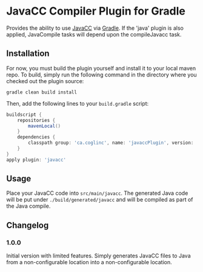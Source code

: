 # JavaCC Compiler Plugin for Gradle 

Provides the ability to use [JavaCC](http://javacc.java.net/) via [Gradle](http://www.gradle.org/). If the 'java' plugin is also applied, JavaCompile tasks will depend upon the compileJavacc task.

## Installation

For now, you must build the plugin yourself and install it to your local maven repo. To build, simply run the following command in the directory where you checked out the plugin source:

`gradle clean build install`

Then, add the following lines to your `build.gradle` script:

```groovy
buildscript {
    repositories {
        mavenLocal()
    }
    dependencies {
        classpath group: 'ca.coglinc', name: 'javaccPlugin', version: '1.0.0'
    }
}
apply plugin: 'javacc'
```

## Usage

Place your JavaCC code into `src/main/javacc`.
The generated Java code will be  put under `./build/generated/javacc` and will be compiled as part of the Java compile.

## Changelog

### 1.0.0

Initial version with limited features. Simply generates JavaCC files to Java from a non-configurable location into a non-configurable location.
